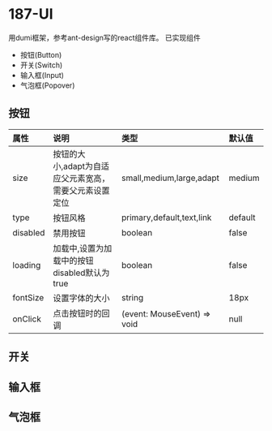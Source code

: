 # 187-UI

用dumi框架，参考ant-design写的react组件库。
已实现组件
+ 按钮(Button)
+ 开关(Switch)
+ 输入框(Input)
+ 气泡框(Popover)

## 按钮
|属性|说明|类型|默认值|
|:---|:--------------|:----------|:---|
|size|按钮的大小,adapt为自适应父元素宽高，需要父元素设置定位|small,medium,large,adapt|medium|
|type|按钮风格|primary,default,text,link|default|
|disabled|禁用按钮|boolean|false|
|loading|加载中,设置为加载中的按钮disabled默认为true|boolean|false|
|fontSize|设置字体的大小|string|18px|
|onClick|点击按钮时的回调|(event: MouseEvent) => void|null|

## 开关

## 输入框

## 气泡框
